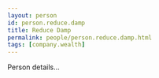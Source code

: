 ```yaml
---
layout: person
id: person.reduce.damp
title: Reduce Damp
permalink: people/person.reduce.damp.html
tags: [company.wealth]
---
```


Person details...